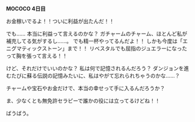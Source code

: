 <!-- title: モココの日誌: 4日目 -->

**MOCOCO 4日目**

お金稼いでるよ！！ついに利益が出たんだ！！

でも……
本当に利益って言えるのかな？ ガチャームのチャーム、ほとんど私が補充してる気がするし……。
でも精一杯やってるんだよ！！ しかも今度は「エニグマティックストーン」まで！！
リベスタルでも屈指のジュエラーになったって胸を張って言える！！

けど、それだけでいいのかな？
私は何で記憶されるんだろう？
ダンジョンを進むたびに蘇る伝説の記憶みたいに、私はやがて忘れられちゃうのかな……？

チャームや宝石やお金だけで、本当の幸せって手に入るんだろうか？

ま、少なくとも無免許セラピーで誰かの役には立ってるけどね！！

ばうばう。
